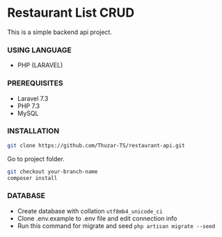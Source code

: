 # Restaurant List CRUD

This is a simple backend api project.

### USING LANGUAGE

- PHP (LARAVEL)

### PREREQUISITES

- Laravel 7.3
- PHP 7.3
- MySQL

### INSTALLATION
```bash
git clone https://github.com/Thuzar-TS/restaurant-api.git
```
Go to project folder.
```bash
git checkout your-branch-name
composer install
```

### DATABASE

- Create database with collation ```utf8mb4_unicode_ci```
- Clone .env.example to .env file and edit connection info
- Run this command for migrate and seed ```php artisan migrate --seed```
